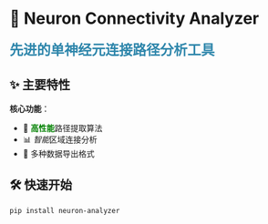 # 🧠 Neuron Connectivity Analyzer

<span style="color:#2E86AB; font-size:24px; font-weight:bold">先进的单神经元连接路径分析工具</span>

## ✨ 主要特性

**核心功能**：
- 🚀 <span style="color:green">**高性能**</span>路径提取算法
- 📊 *智能*区域连接分析
- 💾 多种数据导出格式

## 🛠 快速开始

```bash
pip install neuron-analyzer
